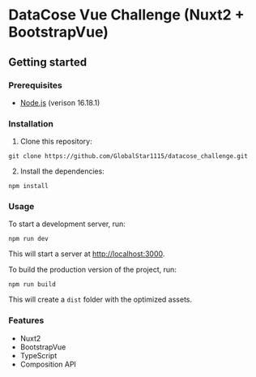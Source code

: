 # DataCose Vue Challenge (Nuxt2 + BootstrapVue)

## Getting started

### Prerequisites
- [Node.js](https://nodejs.org/) (verison 16.18.1)

### Installation
1. Clone this repository:
```
git clone https://github.com/GlobalStar1115/datacose_challenge.git
```

2. Install the dependencies:
```
npm install
```

### Usage
To start a development server, run:
```
npm run dev
```

This will start a server at [http://localhost:3000](http://localhost:3000).

To build the production version of the project, run:
```
npm run build
```

This will create a `dist` folder with the optimized assets.

### Features
- Nuxt2
- BootstrapVue
- TypeScript
- Composition API